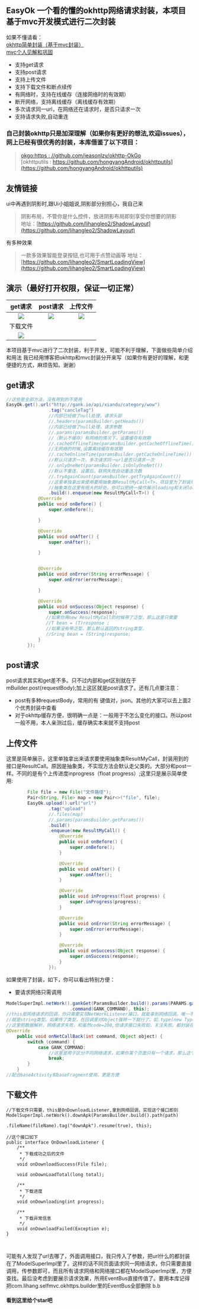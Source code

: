 ## EasyOk 一个看的懂的okhttp网络请求封装，本项目基于mvc开发模式进行二次封装
如果不懂请看：  
[okhttp简单封装（基于mvc封装）](https://blog.csdn.net/leol_2/article/details/98585624)  
[mvc个人见解和巩固](https://blog.csdn.net/leol_2/article/details/97895043)

* 支持get请求
* 支持post请求
* 支持上传文件 
* 支持下载文件和断点续传  
* 有网络时，支持在线缓存（连接网络时的有效期）
* 断开网络，支持离线缓存（离线缓存有效期） 
* 多次请求同一url，在网络还在请求时，是否只请求一次
* 支持请求失败,自动重连

### 自己封装okhttp只是加深理解（如果你有更好的想法,欢迎issues），网上已经有很优秀的封装，本库借鉴了以下项目：
>  [okgo:https : //github.com/jeasonlzy/okhttp-OkGo](https://github.com/jeasonlzy/okhttp-OkGo)  
[okhttputils : https://github.com/hongyangAndroid/okhttputils](https://github.com/hongyangAndroid/okhttputils) 

## 友情链接
ui中再遇到阴影时,跟Ui小姐姐说,阴影部分别担心，我自己来
> 阴影布局，不管你是什么控件，放进阴影布局即刻享受你想要的阴影  
地址：[https://github.com/lihangleo2/ShadowLayout](https://github.com/lihangleo2/ShadowLayout)

有多种效果
> 一款多效果智能登录按钮,也可用于点赞动画等
地址：[https://github.com/lihangleo2/SmartLoadingView](https://github.com/lihangleo2/SmartLoadingView)

## 演示（最好打开权限，保证一切正常）
|get请求|post请求|上传文件|
|:---:|:---:|:---:|
|![](https://github.com/lihangleo2/EasyOk/blob/master/get.gif)|![](https://github.com/lihangleo2/EasyOk/blob/master/post.gif)|![](https://github.com/lihangleo2/EasyOk/blob/master/upload.gif)
|下载文件|
|![](https://github.com/lihangleo2/EasyOk/blob/master/download.gif)|

本项目基于mvc进行了二次封装，利于开发，可能不利于理解，下面做些简单介绍和用法
我已经用博客把okhttp和mvc封装分开来写（如果你有更好的理解，和更便捷的方式，麻烦告知。谢谢）

## get请求
```java
//这些是全部方法，没有用到的不使用
EasyOk.get().url("http://gank.io/api/xiandu/category/wow")
                .tag("cancleTag")
                //内部已经做了null处理，请求头部
                //.headers(paramsBuilder.getHeads())
                //内部已经做了null处理，请求参数
                //.params(paramsBuilder.getParams())
                //（默认不缓存）有网络的情况下，设置缓存有效期
                //.cacheOfflineTime(paramsBuilder.getCacheOfflineTime())
                //无网络的时候,设置离线缓存有效期
                //.cacheOnlineTime(paramsBuilder.getCacheOnlineTime())
                //默认只请求一次，多次请求同一url是否只请求一次
                //.onlyOneNet(paramsBuilder.isOnlyOneNet())
                //默认不重连，设置后，联网失败自动重连次数
                //.tryAgainCount(paramsBuilder.getTryAgainCount())
                //这里单独拿出来使用要用抽象类ResultMyCall<T>，项目里为了封装用了接口ResultCall
                //抽象类在这里有很大的好处，你可以把统一操作展示loading和关闭loading放在before和after里。如果不需要重写，甚至都不用实现方法，他会走super里的。
                .build().enqueue(new ResultMyCall<T>() {
            @Override
            public void onBefore() {
                super.onBefore();

            }

            @Override
            public void onAfter() {
                super.onAfter();

            }


            @Override
            public void onError(String errorMessage) {
                super.onError(errorMessage);

            }

            @Override
            public void onSuccess(Object response) {
                super.onSuccess(response);
               //如果你再new ResultMyCall的时候带了泛型，那么这里只需要
               //T bean = (T)response ;
               //如果没有带泛型，那么默认返回的string类型，
               //Sring bean = (String)response;
            }
        });

```

## post请求
post请求其实和get差不多。只不过内部和get区别就在于 mBuilder.post(requestBody);加上这区就是post请求了。还有几点要注意：
* post有多种requestBody，常用的有 键值对，json。其他的大家可以去上面2个优秀封装中查看
* 对于okhttp缓存方便，很明确一点是：一般用于不怎么变化的接口。所以post一般不用，本人亲测过后，缓存确实本来就不支持post



## 上传文件
这里是简单展示，这里单独拿出来请求要使用抽象类ResultMyCall，封装用到的接口是ResultCall。原因是抽象类，不实现方法会默认走父类的。大部分和post一样。不同的是有个上传进度inprogress（float progress）;这里只是展示简单使用:
```java
        File file = new File("文件路径");
        Pair<String, File> map = new Pair<>("file", file);
        EasyOk.upload().url("url")
                .tag("upload")
                //.files(map)
                //.params(paramsBuilder.getParams())
                .build()
                .enqueue(new ResultMyCall() {
                    @Override
                    public void onBefore() {
                        super.onBefore();
                    }

                    @Override
                    public void onAfter() {
                        super.onAfter();
                    }

                    @Override
                    public void inProgress(float progress) {
                        super.inProgress(progress);
                    }

                    @Override
                    public void onError(String errorMessage) {
                        super.onError(errorMessage);
                    }

                    @Override
                    public void onSuccess(Object response) {
                        super.onSuccess(response);
                    }
                });

```

如果使用了封装，如下，你可以看出特别方便：
* 要请求网络只需调用
```java
ModelSuperImpl.netWork().gankGet(ParamsBuilder.build().params(PARAMS.gank("android"))
                        .command(GANK_COMMAND), this);
//this是网络请求的回调，你只需要实现NetWorkListener接口，就能拿到网络回调。唯一不同的是这里要解析的类型要通过.type带进去，如果不传那么默认回调类型
//就是string类型。如果传了类型，在回调里对Object强转一下就行了。如.type(new TypeToken<ResponModel<User>>() {}.getType()),具体看我博客
//这里把数据解析，网络请求失败，和虽然code=200,但请求接口失败如，关注失败。都封装在ModelBase里。如果不重写会走父类默认方法，要重写具体看博客
@Override
    public void onNetCallBack(int command, Object object) {
        switch (command) {
            case GANK_COMMAND:
                //这里是用于区分不同网络请求，如果你某个页面只有一个请求，那么这个指令可以忽略，请求的时候.command也可以忽略
                break;
        }
    }
//配合baseActivity和baseFragment使用，更是方便
```

## 下载文件
```jave
//下载文件只需要，this是OnDownloadListener,拿到网络回调，实现这个接口即刻
ModelSuperImpl.netWork().downApk(ParamsBuilder.build().path(path)
                        .fileName(fileName).tag("downApk").resume(true), this);

//这个接口如下
public interface OnDownloadListener {
    /**
     * 下载成功之后的文件
     */
    void onDownloadSuccess(File file);

    void onDownLoadTotal(long total);

    /**
     * 下载进度
     */
    void onDownloading(int progress);

    /**
     * 下载异常信息
     */
    void onDownloadFailed(Exception e);
}
                        
                        
```

可能有人发现了url去哪了，外面调用接口，我只传入了参数，把url什么的都封装在了ModelSuperImpl里了。这样的话不同页面请求同一网络请求，你只需要直接调用，传参数即可，而且所有请求网络和网络接口都在ModelSuperImpl里，方便查找。最后没考虑到要展示请求效果，所用EventBus直接传值了。要用本库记得把com.lihang.selfmvc.okhttps.builder里的EventBus全部删除 b.b
#### 看到这里给个star吧


